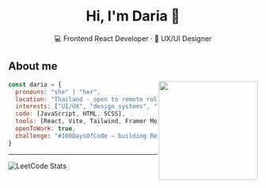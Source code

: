 <h1 align="center">Hi, I'm Daria 👋</h1>
<p align="center">
  💻 Frontend React Developer · 🎨 UX/UI Designer   
</p>


<h2>About me</h2>

<img src="https://media1.giphy.com/media/v1.Y2lkPTc5MGI3NjExYzVuMml6b2ZqdHV2dDI3OHVkZHkwYnMzYnVnbGt6eHA4M2tpbzFodCZlcD12MV9pbnRlcm5hbF9naWZfYnlfaWQmY3Q9Zw/YAnpMSHcurJVS/giphy.gif" align="right" width="200" />

```js
const daria = {
  pronouns: "she" | "her",
  location: "Thailand · open to remote roles",
  interests: ["UI/UX", "design systems", "micro animations", "accessibility"],
  code: [JavaScript, HTML, SCSS],
  tools: [React, Vite, Tailwind, Framer Motion, Figma],
  openToWork: true,
  challenge: "#100DaysOfCode — building React tools with style"
}
```
---

![LeetCode Stats](https://leetcard.jacoblin.cool/darialinnik?theme=dark&font=Montserrat%20Alternates)
